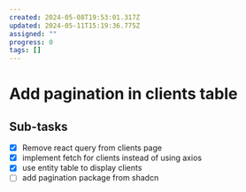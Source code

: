 ```yaml
---
created: 2024-05-08T19:53:01.317Z
updated: 2024-05-11T15:19:36.775Z
assigned: ""
progress: 0
tags: []
---
```


# Add pagination in clients table

## Sub-tasks

- [x] Remove react query from clients page
- [x] implement fetch for clients instead of using axios
- [x] use entity table to display clients
- [ ] add pagination package from shadcn
